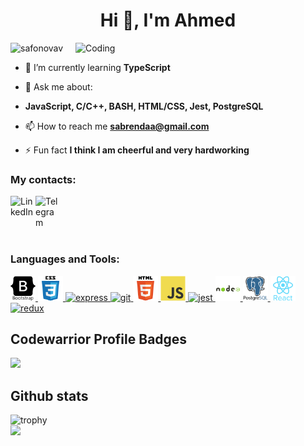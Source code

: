 <h1 align="center">Hi 👋, I'm Ahmed</h1>

<img align="right" alt="Coding" width="400" src="https://media.giphy.com/media/6heBQSjt2IoA8/giphy.gif">

<p align="left"> <img src="https://komarev.com/ghpvc/?username=safonovav&label=Profile%20views&color=0e75b6&style=flat" alt="safonovav" /> </p>

- 🌱 I’m currently learning **TypeScript**

- 💬 Ask me about: 
- **JavaScript, C/C++, BASH, HTML/CSS, Jest, PostgreSQL**

- 📫 How to reach me **sabrendaa@gmail.com**

- ⚡ Fun fact **I think I am cheerful and very hardworking**

<h3 align="left">My contacts:</h3>
<p align="left">
<a href="https://www.linkedin.com/in/akhmed-akhmatov-28aab9251/" rel="nofollow"><img align="left" alt="LinkedIn" width="40px" src="https://camo.githubusercontent.com/e2cb3e9b628d934cc325efa9dd437bcf60d947c47e98f6341ae8d2d594a6c600/68747470733a2f2f696d672e69636f6e73382e636f6d2f636f6c6f722f34382f3030303030302f6c696e6b6564696e2d322d2d76312e706e67" data-canonical-src="https://img.icons8.com/color/48/000000/linkedin-2--v1.png" style="max-width: 100%;"></a>  
<a href="https://t.me/sabrenda" rel="nofollow"><img align="left" alt="Telegram" width="40px" src="https://camo.githubusercontent.com/91bdc89e65022b9befe1428acbdac06f03eccfb22c47b5ca34527253ceee1a6b/68747470733a2f2f74656c656772616d2e6f72672f696d672f745f6c6f676f2e7376673f31" data-canonical-src="https://telegram.org/img/t_logo.svg?1" style="max-width: 100%;"></a>
</p>
<br>
<br>
<br>
<br>
<p align="left"><h3 align="left">Languages and Tools:</h3></p>
<p align="left"> <a href="https://getbootstrap.com" target="_blank" rel="noreferrer"> <img src="https://raw.githubusercontent.com/devicons/devicon/master/icons/bootstrap/bootstrap-plain-wordmark.svg" alt="bootstrap" width="40" height="40"/> </a> <a href="https://www.w3schools.com/css/" target="_blank" rel="noreferrer"> <img src="https://raw.githubusercontent.com/devicons/devicon/master/icons/css3/css3-original-wordmark.svg" alt="css3" width="40" height="40"/> </a> <a href="https://expressjs.com" target="_blank" rel="noreferrer"> <img src="https://www.mementotech.in/assets/images/icons/express.png" alt="express" width="40" height="40"/> </a> <a href="https://git-scm.com/" target="_blank" rel="noreferrer"> <img src="https://www.vectorlogo.zone/logos/git-scm/git-scm-icon.svg" alt="git" width="40" height="40"/> </a> <a href="https://www.w3.org/html/" target="_blank" rel="noreferrer"> <img src="https://raw.githubusercontent.com/devicons/devicon/master/icons/html5/html5-original-wordmark.svg" alt="html5" width="40" height="40"/> </a> <a href="https://developer.mozilla.org/en-US/docs/Web/JavaScript" target="_blank" rel="noreferrer"> <img src="https://raw.githubusercontent.com/devicons/devicon/master/icons/javascript/javascript-original.svg" alt="javascript" width="40" height="40"/> </a> <a href="https://jestjs.io" target="_blank" rel="noreferrer"> <img src="https://www.vectorlogo.zone/logos/jestjsio/jestjsio-icon.svg" alt="jest" width="40" height="40"/> </a>  <a href="https://nodejs.org" target="_blank" rel="noreferrer"> <img src="https://raw.githubusercontent.com/devicons/devicon/master/icons/nodejs/nodejs-original-wordmark.svg" alt="nodejs" width="40" height="40"/> </a> <a href="https://www.postgresql.org" target="_blank" rel="noreferrer"> <img src="https://raw.githubusercontent.com/devicons/devicon/master/icons/postgresql/postgresql-original-wordmark.svg" alt="postgresql" width="40" height="40"/> </a> <a href="https://reactjs.org/" target="_blank" rel="noreferrer"> <img src="https://raw.githubusercontent.com/devicons/devicon/master/icons/react/react-original-wordmark.svg" alt="react" width="40" height="40"/> </a> 
<a href="https://redux.js.org/" target="_blank" rel="noreferrer"> <img src="https://assets.stickpng.com/images/5848309bcef1014c0b5e4a9a.png" alt="redux" width="40" height="40"/> </a></p>

## Codewarrior Profile Badges
<a href="https://www.codewars.com/users/Saga95"> <img src="https://www.codewars.com/users/Saga95/badges/large"> </a>


## Github stats
![trophy](https://github-profile-trophy.vercel.app/?username=sabrenda&theme=onedark)  
![](https://komarev.com/ghpvc/?username=sabrenda&color=grey)
